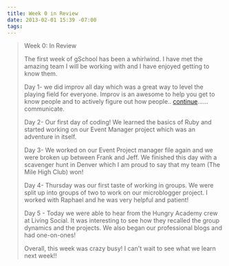 ```yaml
---
title: Week 0 in Review
date: 2013-02-01 15:39 -07:00
tags:
---
```


>Week 0: In Review
>                  
>The first week of gSchool has been a whirlwind. I have met the amazing team I will be working
>with and I have enjoyed getting to know them. 
>
>Day 1- we did improv all day which was a great way to level the playing field for everyone. Improv is an awesome to help you get to know people and to actively figure out how people.. <a href='../2013/02/01/gschool-week-0.html'>continue</a>&#8230;&#8230;
>communicate. 
>
>Day 2- Our first day of coding! We learned the basics of Ruby and started working on our Event 
>Manager project which was an adventure in itself. 
>
>Day 3- We worked on our Event Project manager file again and we were broken up between Frank 
>and Jeff. We finished this day with a scavenger hunt in Denver which I am proud to say that my
>team (The Mile High Club) won!
>
>Day 4- Thursday was our first taste of working in groups. We were split up into groups of two 
>to work on our microblogger project. I worked with Raphael and he was very helpful and patient!
>
>Day 5 - Today we were able to hear from the Hungry Academy crew at Living Social. It was 
>interesting to see how they recalled the group dynamics and the projects. We also began our 
>professional blogs and had one-on-ones!
>
>Overall, this week was crazy busy! I can't wait to see what we learn next week!!
